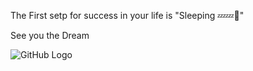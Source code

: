 The First setp for success in your life is "Sleeping 💤💤🛌"

See you the Dream

![GitHub Logo](https://user-images.githubusercontent.com/61822567/78558490-a5992400-7838-11ea-9239-dbd46e69535c.png)

